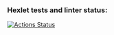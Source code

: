 ### Hexlet tests and linter status:
[![Actions Status](https://github.com/veroleded/fullstack-javascript-project-12/workflows/hexlet-check/badge.svg)](https://github.com/veroleded/fullstack-javascript-project-12/actions)